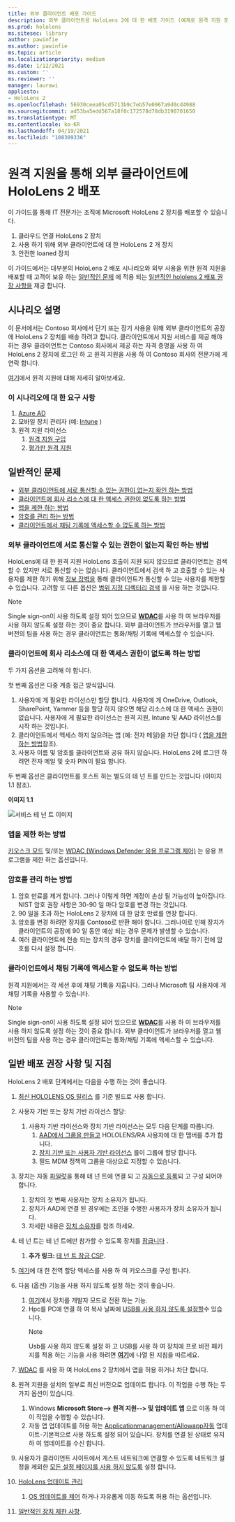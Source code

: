 ```yaml
---
title: 외부 클라이언트 배포 가이드
description: 외부 클라이언트용 HoloLens 2에 대 한 배포 가이드 (예제로 원격 지원 포함)
ms.prod: hololens
ms.sitesec: library
author: pawinfie
ms.author: pawinfie
ms.topic: article
ms.localizationpriority: medium
ms.date: 1/12/2021
ms.custom: ''
ms.reviewer: ''
manager: laurawi
appliesto:
- HoloLens 2
ms.openlocfilehash: 56930ceea05cd5713b9c7eb57e0967a9d0cd4988
ms.sourcegitcommit: ad53ba5edd567a18f0c172578d78db3190701650
ms.translationtype: MT
ms.contentlocale: ko-KR
ms.lasthandoff: 04/19/2021
ms.locfileid: "108309336"
---
```

# <a name="deploying-hololens-2-to-external-clients-with-remote-assist"></a>원격 지원을 통해 외부 클라이언트에 HoloLens 2 배포

이 가이드를 통해 IT 전문가는 조직에 Microsoft HoloLens 2 장치를 배포할 수 있습니다.

1. 클라우드 연결 HoloLens 2 장치
1. 사용 하기 위해 외부 클라이언트에 대 한 HoloLens 2 개 장치
1. 안전한 loaned 장치

이 가이드에서는 대부분의 HoloLens 2 배포 시나리오와 외부 사용을 위한 원격 지원을 배포할 때 고객이 보유 하는 [일반적인 문제](#common-concerns) 에 적용 되는 [일반적인 hololens 2 배포 권장 사항을](#general-deployment-recommendations-and-instructions) 제공 합니다.

## <a name="scenario-description"></a>시나리오 설명

이 문서에서는 Contoso 회사에서 단기 또는 장기 사용을 위해 외부 클라이언트의 공장에 HoloLens 2 장치를 배송 하려고 합니다. 클라이언트에서 지원 서비스를 제공 해야 하는 경우 클라이언트는 Contoso 회사에서 제공 하는 자격 증명을 사용 하 여 HoloLens 2 장치에 로그인 하 고 원격 지원을 사용 하 여 Contoso 회사의 전문가에 게 연락 합니다.

[여기](https://docs.microsoft.com/hololens/hololens2-cloud-connected-overview#learn-about-remote-assist)에서 원격 지원에 대해 자세히 알아보세요.

### <a name="requirements-for-this-scenario"></a>이 시나리오에 대 한 요구 사항

1. [Azure AD](https://docs.microsoft.com/azure/active-directory/fundamentals/active-directory-whatis)
1. 모바일 장치 관리자 (예: [Intune](https://docs.microsoft.com/mem/intune/fundamentals/free-trial-sign-up) )
1. 원격 지원 라이선스
    1. [원격 지원 구입](https://docs.microsoft.com/dynamics365/mixed-reality/remote-assist/buy-remote-assist)
    1. [평가판 원격 지원](https://docs.microsoft.com/dynamics365/mixed-reality/remote-assist/try-remote-assist)

## <a name="common-concerns"></a>일반적인 문제

- [외부 클라이언트에 서로 통신할 수 있는 권한이 없는지 확인 하는 방법](#how-to-ensure-that-external-clients-do-not-have-the-ability-to-communicate-with-one-another)
- [클라이언트에 회사 리소스에 대 한 액세스 권한이 없도록 하는 방법](#how-to-ensure-that-clients-do-not-have-access-to-company-resources)
- [앱을 제한 하는 방법](#how-to-restrict-apps)
- [암호를 관리 하는 방법](#how-to-manage-passwords)
- [클라이언트에서 채팅 기록에 액세스할 수 없도록 하는 방법](#how-to-ensure-that-clients-do-not-have-access-to-chat-history)

### <a name="how-to-ensure-that-external-clients-do-not-have-the-ability-to-communicate-with-one-another"></a>외부 클라이언트에 서로 통신할 수 있는 권한이 없는지 확인 하는 방법

HoloLens에 대 한 원격 지원 HoloLens 호출이 지원 되지 않으므로 클라이언트는 검색할 수 있지만 서로 통신할 수는 없습니다. 클라이언트에서 검색 하 고 호출할 수 있는 사용자를 제한 하기 위해  [정보 장벽을](https://docs.microsoft.com/microsoft-365/compliance/information-barriers?view=o365-worldwide) 통해 클라이언트가 통신할 수 있는 사용자를 제한할 수 있습니다. 고려할 또 다른 옵션은 [범위 지정 디렉터리 검색](https://docs.microsoft.com/MicrosoftTeams/teams-scoped-directory-search) 을 사용 하는 것입니다.

 > [!NOTE]
> Single sign-on이 사용 하도록 설정 되어 있으므로 [**WDAC**](https://docs.microsoft.com/hololens/windows-defender-application-control-wdac)를 사용 하 여 브라우저를 사용 하지 않도록 설정 하는 것이 중요 합니다. 외부 클라이언트가 브라우저를 열고 웹 버전의 팀을 사용 하는 경우 클라이언트는 통화/채팅 기록에 액세스할 수 있습니다.

### <a name="how-to-ensure-that-clients-do-not-have-access-to-company-resources"></a>클라이언트에 회사 리소스에 대 한 액세스 권한이 없도록 하는 방법

두 가지 옵션을 고려해 야 합니다.

첫 번째 옵션은 다중 계층 접근 방식입니다.

1. 사용자에 게 필요한 라이선스만 할당 합니다. 사용자에 게 OneDrive, Outlook, SharePoint, Yammer 등을 할당 하지 않으면 해당 리소스에 대 한 액세스 권한이 없습니다. 사용자에 게 필요한 라이선스는 원격 지원, Intune 및 AAD 라이선스를 시작 하는 것입니다.
1. 클라이언트에서 액세스 하지 않으려는 앱 (예: 전자 메일)을 차단 합니다 ( [앱을 제한 하는 방법](#how-to-restrict-apps)참조).
1. 사용자 이름 및 암호를 클라이언트와 공유 하지 않습니다. HoloLens 2에 로그인 하려면 전자 메일 및 숫자 PIN이 필요 합니다.

두 번째 옵션은 클라이언트를 호스트 하는 별도의 테 넌 트를 만드는 것입니다 (이미지 1.1 참조).

**이미지 1.1**

![서비스 테 넌 트 이미지](./images/hololens-service-tenant-image.png)

### <a name="how-to-restrict-apps"></a>앱을 제한 하는 방법

[키오스크 모드](https://docs.microsoft.com/hololens/hololens-kiosk) 및/또는 [WDAC (Windows Defender 응용 프로그램 제어)](https://docs.microsoft.com/hololens/windows-defender-application-control-wdac) 는 응용 프로그램을 제한 하는 옵션입니다.

### <a name="how-to-manage-passwords"></a>암호를 관리 하는 방법

1. 암호 만료를 제거 합니다. 그러나 이렇게 하면 계정이 손상 될 가능성이 높아집니다. NIST 암호 권장 사항은 30-90 일 마다 암호를 변경 하는 것입니다.
1. 90 일을 초과 하는 HoloLens 2 장치에 대 한 암호 만료를 연장 합니다.
1. 암호를 변경 하려면 장치를 Contoso로 반환 해야 합니다. 그러나이로 인해 장치가 클라이언트의 공장에 90 일 동안 예상 되는 경우 문제가 발생할 수 있습니다.  
1. 여러 클라이언트에 전송 되는 장치의 경우 장치를 클라이언트에 배달 하기 전에 암호를 다시 설정 합니다.

### <a name="how-to-ensure-that-clients-do-not-have-access-to-chat-history"></a>클라이언트에서 채팅 기록에 액세스할 수 없도록 하는 방법

원격 지원에서는 각 세션 후에 채팅 기록을 지웁니다. 그러나 Microsoft 팀 사용자에 게 채팅 기록을 사용할 수 있습니다.

> [!NOTE]
> Single sign-on이 사용 하도록 설정 되어 있으므로 [**WDAC**](https://docs.microsoft.com/hololens/windows-defender-application-control-wdac)를 사용 하 여 브라우저를 사용 하지 않도록 설정 하는 것이 중요 합니다. 외부 클라이언트가 브라우저를 열고 웹 버전의 팀을 사용 하는 경우 클라이언트는 통화/채팅 기록에 액세스할 수 있습니다.

## <a name="general-deployment-recommendations-and-instructions"></a>일반 배포 권장 사항 및 지침

HoloLens 2 배포 단계에서는 다음을 수행 하는 것이 좋습니다.

1. [최신 HOLOLENS OS 릴리스](https://aka.ms/hololens2download) 를 기준 빌드로 사용 합니다.
1. 사용자 기반 또는 장치 기반 라이선스 할당:
    1. 사용자 기반 라이선스와 장치 기반 라이선스는 모두 다음 단계를 따릅니다.
        1. [AAD에서 그룹을 만들고](https://docs.microsoft.com/azure/active-directory/fundamentals/active-directory-groups-create-azure-portal#create-a-basic-group-and-add-members) HOLOLENS/RA 사용자에 대 한 멤버를 추가 합니다.
        1. [장치 기반 또는 사용자 기반 라이선스](https://docs.microsoft.com/azure/active-directory/enterprise-users/licensing-groups-assign#:~:text=In%20this%20article%201%20Assign%20the%20required%20licenses,3%20Check%20for%20license%20problems%20and%20resolve%20them) 를이 그룹에 할당 합니다.
        1. 필드 MDM 정책의 그룹을 대상으로 지정할 수 있습니다.

1. 장치는 자동 [파일럿](https://docs.microsoft.com/hololens/hololens2-autopilot)을 통해 테 넌 트에 연결 되 고 [자동으로 등록](https://docs.microsoft.com/hololens/hololens-enroll-mdm#auto-enrollment-in-mdm)되 고 구성 되어야 합니다.
    1. 장치의 첫 번째 사용자는 장치 소유자가 됩니다.
    1. 장치가 AAD에 연결 된 경우에는 조인을 수행한 사용자가 장치 소유자가 됩니다.
    1. 자세한 내용은 [장치 소유자](https://docs.microsoft.com/hololens/security-adminless-os#device-owner)를 참조 하세요.
1. 테 넌 트는 테 넌 트에만 참가할 수 있도록 장치를 [잠급니다](https://docs.microsoft.com/hololens/hololens-release-notes#tenantlockdown-csp-and-autopilot) .
    1. **추가 링크:** [테 넌 트 잠금 CSP](https://docs.microsoft.com/windows/client-management/mdm/tenantlockdown-csp).
1. [여기](https://docs.microsoft.com/hololens/hololens-global-assigned-access-kiosk)에 대 한 전역 할당 액세스를 사용 하 여 키오스크를 구성 합니다.
1. 다음 (옵션) 기능을 사용 하지 않도록 설정 하는 것이 좋습니다.
    1. [여기](https://docs.microsoft.com/windows/client-management/mdm/policy-csp-applicationmanagement#applicationmanagement-allowdeveloperunlock)에서 장치를 개발자 모드로 전환 하는 기능.
    1. Hpc를 PC에 연결 하 여 복사 날짜에 [USB를 사용 하지 않도록 설정할](https://docs.microsoft.com/windows/client-management/mdm/policy-csp-connectivity#connectivity-allowusbconnection)수 있습니다.
       > [!NOTE]
        > Usb를 사용 하지 않도록 설정 하 고 USB를 사용 하 여 장치에 프로 비전 패키지를 적용 하는 기능을 사용 하려면 [**여기**](https://docs.microsoft.com/windows/client-management/mdm/policy-csp-security#security-allowaddprovisioningpackage)에 나열 된 지침을 따르세요.

1. [WDAC](https://docs.microsoft.com/hololens/windows-defender-application-control-wdac) 를 사용 하 여 HoloLens 2 장치에서 앱을 허용 하거나 차단 합니다.
1. 원격 지원을 설치의 일부로 최신 버전으로 업데이트 합니다. 이 작업을 수행 하는 두 가지 옵션이 있습니다.
    1. Windows **Microsoft Store--> 원격 지원--> 및 업데이트 앱** 으로 이동 하 여이 작업을 수행할 수 있습니다.
    1. 자동 앱 업데이트를 허용 하는 [Applicationmanagement/Allowapp자동](https://docs.microsoft.com/windows/client-management/mdm/policy-csp-applicationmanagement#applicationmanagement-allowappstoreautoupdate) 업데이트-기본적으로 사용 하도록 설정 되어 있습니다. 장치를 연결 된 상태로 유지 하 여 업데이트를 수신 합니다.
1. 사용자가 클라이언트 사이트에서 게스트 네트워크에 연결할 수 있도록 네트워크 설정을 제외한 [모든 설정 페이지를 사용 하지 않도록](https://docs.microsoft.com/hololens/settings-uri-list) 설정 합니다.
1. [HoloLens 업데이트 관리](https://docs.microsoft.com/hololens/hololens-updates)
    1. [OS 업데이트를 제어](https://docs.microsoft.com/mem/intune/protect/windows-update-for-business-configure#create-and-assign-update-rings) 하거나 자유롭게 이동 하도록 허용 하는 옵션입니다.
1. [일반적인 장치 제한 사항](https://docs.microsoft.com/hololens/hololens-common-device-restrictions).
